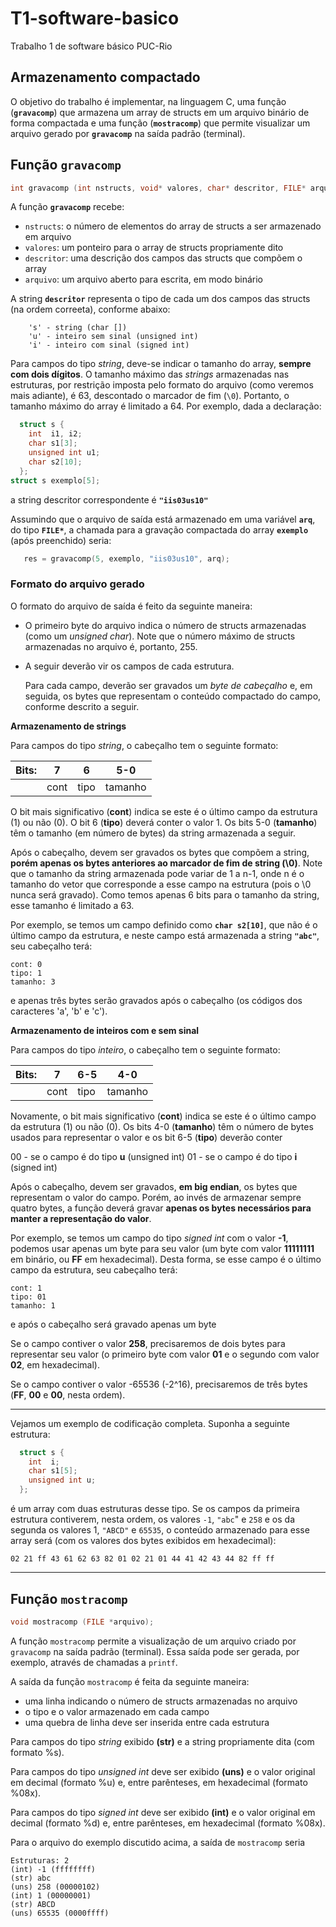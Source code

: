 # T1-software-basico
Trabalho 1 de software básico PUC-Rio

## Armazenamento compactado

O objetivo do trabalho é implementar, na linguagem C, uma função (**`gravacomp`**) que armazena um array de structs em um arquivo binário de forma compactada e uma função (**`mostracomp`**) que permite visualizar um arquivo gerado por **`gravacomp`** na saída padrão (terminal).

## Função `gravacomp`

```c
int gravacomp (int nstructs, void* valores, char* descritor, FILE* arquivo);
```

A função **`gravacomp`** recebe:

- `nstructs`: o número de elementos do array de structs
a ser armazenado em arquivo
- `valores`: um ponteiro para o array de structs propriamente dito
- `descritor`: uma descrição dos campos das structs que compõem o array
- `arquivo`: um arquivo aberto para escrita, em modo binário

A string **`descritor`** representa o tipo de cada um dos campos das structs (na ordem correeta), conforme abaixo:

```
    's' - string (char [])
    'u' - inteiro sem sinal (unsigned int)
    'i' - inteiro com sinal (signed int)
```
Para campos do tipo *string*, deve-se indicar o tamanho do array, **sempre com dois dígitos**. O tamanho máximo das *strings* armazenadas nas estruturas, por restrição imposta pelo formato do arquivo (como veremos mais adiante), é 63, descontado o marcador de fim (`\0`). Portanto, o tamanho máximo do array é limitado a 64.
Por exemplo, dada a declaração:
```c
  struct s {
    int  i1, i2;
    char s1[3];
    unsigned int u1;
    char s2[10];
  };
struct s exemplo[5];
```

a string descritor correspondente é **`"iis03us10"`**

Assumindo que o arquivo de saída está armazenado em uma variável **`arq`**, do tipo **`FILE*`**, a chamada para a gravação compactada do array **`exemplo`** (após preenchido) seria:

```c
   res = gravacomp(5, exemplo, "iis03us10", arq);
```

### Formato do arquivo gerado

O formato do arquivo de saída é feito da seguinte maneira:

- O primeiro byte do arquivo indica o número de structs armazenadas (como
um *unsigned char*). Note que o número máximo de structs armazenadas no arquivo é, portanto, 255.
- A seguir deverão vir os campos de cada estrutura.
    
    Para cada campo, deverão ser gravados um *byte de cabeçalho* e, em seguida,
    os bytes que representam o conteúdo compactado do campo, conforme descrito
    a seguir.
    

**Armazenamento de strings**

Para campos do tipo *string*, o cabeçalho tem o seguinte formato:

| Bits: | 7 | 6 | 5-0 |
| --- | --- | --- | --- |
|  | cont | tipo | tamanho |

O bit mais significativo (**cont**) indica se este é o último campo da estrutura (1) ou não (0). O bit 6 (**tipo**) deverá conter o valor 1. Os bits 5-0 (**tamanho**) têm o tamanho (em número de bytes) da string armazenada a seguir.

Após o cabeçalho, devem ser gravados os bytes que compõem a string, **porém apenas os bytes anteriores ao marcador de fim de string (\0)**. Note que o tamanho da string armazenada pode variar de 1 a n-1, onde n é o tamanho do vetor que corresponde a esse campo na estrutura (pois o \0 nunca será gravado). Como temos apenas 6 bits para o tamanho da string, esse tamanho é limitado a 63.

Por exemplo, se temos um campo definido como **`char s2[10]`**, que não é o último campo da estrutura, e neste campo está armazenada a string **`"abc"`**, seu cabeçalho terá:

```
cont: 0
tipo: 1
tamanho: 3
```

e apenas três bytes serão gravados após o cabeçalho (os códigos dos caracteres 'a', 'b' e 'c').

**Armazenamento de inteiros com e sem sinal**

Para campos do tipo *inteiro*, o cabeçalho tem o seguinte formato:

| Bits: | 7 | 6-5 | 4-0 |
| --- | --- | --- | --- |
|  | cont | tipo | tamanho |

Novamente, o bit mais significativo (**cont**) indica se este é o último campo da estrutura (1) ou não (0). Os bits 4-0 (**tamanho**) têm o número de bytes usados para representar o valor e os bit 6-5 (**tipo**) deverão conter

00 - se o campo é do tipo **u** (unsigned int)
 01 - se o campo é do tipo **i** (signed int)

Após o cabeçalho, devem ser gravados, **em big endian**, os bytes que representam o valor do campo. Porém, ao invés de armazenar sempre quatro bytes, a função deverá gravar **apenas os bytes necessários para manter a representação do valor**.

Por exemplo, se temos um campo do tipo *signed int* com o valor **-1**, podemos usar apenas um byte para seu valor (um byte com valor **11111111** em binário, ou **FF** em hexadecimal). Desta forma, se esse campo é o último campo da estrutura, seu cabeçalho terá:

```
cont: 1
tipo: 01
tamanho: 1
```

e após o cabeçalho será gravado apenas um byte

Se o campo contiver o valor **258**, precisaremos de dois bytes para representar seu valor (o primeiro byte com valor **01** e o segundo com valor **02**, em hexadecimal).

Se o campo contiver o valor -65536 (-2^16), precisaremos de três bytes
(**FF**, **00** e **00**, nesta ordem).

---

Vejamos um exemplo de codificação completa. Suponha a seguinte estrutura:

```c
  struct s {
    int  i;
    char s1[5];
    unsigned int u;
  };
```

é um array com duas estruturas desse tipo. Se os campos da primeira estrutura contiverem, nesta ordem, os valores `-1`, `"abc`" e `258` e os da segunda os valores 1, `"ABCD"` e `65535`, o conteúdo armazenado para esse array será (com os valores dos bytes exibidos em hexadecimal):

`02 21 ff 43 61 62 63 82 01 02 21 01 44 41 42 43 44 82 ff ff`

---

## Função `mostracomp`

```c
void mostracomp (FILE *arquivo);
```

A função `mostracomp` permite a visualização de um arquivo criado por `gravacomp` na saída padrão (terminal). Essa saída pode ser gerada, por exemplo, através de chamadas a `printf`.

A saída da função `mostracomp` é feita da seguinte maneira:

- uma linha indicando o número de structs armazenadas no arquivo
- o tipo e o valor armazenado em cada campo
- uma quebra de linha deve ser inserida entre cada estrutura

Para campos do tipo *string* exibido **(str)** e a string propriamente dita (com formato %s).

Para campos do tipo *unsigned int* deve ser exibido **(uns)** e o valor original em decimal (formato %u) e, entre parênteses, em hexadecimal (formato %08x).

Para campos do tipo *signed int* deve ser exibido **(int)** e o valor original em decimal (formato %d) e, entre parênteses, em hexadecimal (formato %08x).

Para o arquivo do exemplo discutido acima, a saída de  `mostracomp`  seria

```
Estruturas: 2
(int) -1 (ffffffff)
(str) abc
(uns) 258 (00000102)
(int) 1 (00000001)
(str) ABCD
(uns) 65535 (0000ffff)
```
